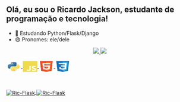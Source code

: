 ## Olá, eu sou o Ricardo Jackson, estudante de programação e tecnologia!
- 🌱 Estudando Python/Flask/Django
- 😄 Pronomes: ele/dele
<div align="center">
  <a href="https://github.com/Ricardo-Jackson-Ferrari">
  <img height="180em" src="https://github-readme-stats.vercel.app/api?username=Ricardo-Jackson-Ferrari&show_icons=true&theme=github_dark&include_all_commits=true&count_private=true"/>
  <img height="180em" src="https://github-readme-stats.vercel.app/api/top-langs/?username=Ricardo-Jackson-Ferrari&layout=compact&langs_count=7&theme=apprentice"/>
</div>
<div style="display: inline_block"><br>
  <img align="center" alt="Ric-Python" height="30" width="40" src="https://raw.githubusercontent.com/devicons/devicon/master/icons/python/python-original.svg"> 
  <img align="center" alt="Ric-Js" height="30" width="40" src="https://raw.githubusercontent.com/devicons/devicon/master/icons/javascript/javascript-plain.svg">
  <img align="center" alt="Ric-HTML" height="30" width="40" src="https://raw.githubusercontent.com/devicons/devicon/master/icons/html5/html5-original.svg">
  <img align="center" alt="Ric-CSS" height="30" width="40" src="https://raw.githubusercontent.com/devicons/devicon/master/icons/css3/css3-original.svg">
</div>
  
##
<div style="display: inline_block"><br>
  <img align="center" alt="Ric-Flask" src="https://img.shields.io/badge/Flask-000000?style=for-the-badge&logo=flask&logoColor=white"> 
  <img align="center" alt="Ric-Flask" src="https://img.shields.io/badge/Django-092E20?style=for-the-badge&logo=django&logoColor=white">
</div>

